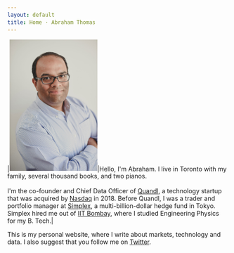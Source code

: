 ```yaml
---
layout: default
title: Home · Abraham Thomas
---
```


|<img style="width:200px" src="/assets/img/Abraham-Thomas.jpg">|Hello, I'm Abraham.  I live in Toronto with my family, several thousand books, and two pianos.<br/><br/>I'm the co-founder and Chief Data Officer of [Quandl](https://www.quandl.com), a technology startup that was acquired by [Nasdaq](http://www.nasdaq.com) in 2018.  Before Quandl, I was a trader and portfolio manager at [Simplex](https://www.simplexasset.com), a multi-billion-dollar  hedge fund in Tokyo.  Simplex hired me out of [IIT Bombay](http://www.iitb.ac.in), where I studied Engineering Physics for my B. Tech.|

This is my personal website, where I write about markets, technology and data.  I also suggest that you follow me on [Twitter](https://twitter.com/athomasq).

